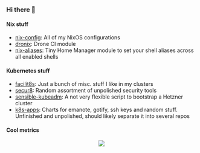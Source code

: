 ### Hi there 👋  
#### Nix stuff
* [nix-config](https://github.com/huuff/nix-config): All of my NixOS configurations
* [dronix](https://github.com/huuff/dronix): Drone CI module
* [nix-aliases](https://github.com/huuff/nix-aliases): Tiny Home Manager module to set your shell aliases across all enabled shells

#### Kubernetes stuff
* [facilit8s](https://github.com/huuff/facilit8s): Just a bunch of misc. stuff I like in my clusters
* [secur8](https://github.com/huuff/secur8): Random assortment of unpolished security tools
* [sensible-kubeadm](https://github.com/huuff/sensible-kubeadm): A not very flexible script to bootstrap a Hetzner cluster
* [k8s-apps](https://github.com/huuff/k8s-apps): Charts for emanote, gotify, ssh keys and random stuff. Unfinished and unpolished, should likely separate it into several repos

#### Cool metrics
<p align="center">
  <img src="https://github-readme-stats.vercel.app/api/top-langs/?username=huuff&layout=compact&langs_count=20">
</p>

